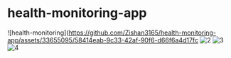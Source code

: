 # health-monitoring-app

![health-monitoring](https://github.com/Zishan3165/health-monitoring-app/assets/33655095/58414eab-9c33-42af-90f6-d66f6a4d17fc
![2](https://github.com/Zishan3165/health-monitoring-app/assets/33655095/0477b5b8-4081-4785-9d03-95e9c0e67b1e)
![3](https://github.com/Zishan3165/health-monitoring-app/assets/33655095/2e1a5e40-dbb3-44f2-a0b0-db40f4ff4c35)
![4](https://github.com/Zishan3165/health-monitoring-app/assets/33655095/cf060bb8-6a61-4c2e-8d7c-5cf26bcc310a)
